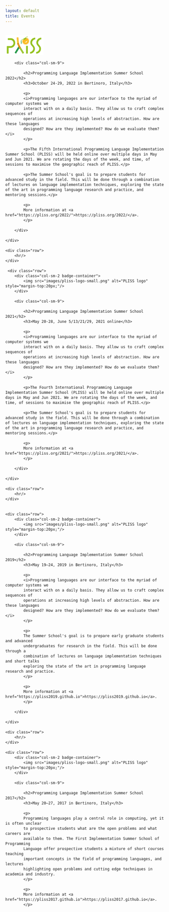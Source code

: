 ```yaml
---
layout: default
title: Events
---
```

<div class="container">
          <div class="row">
        <div class="col-sm-2 badge-container">
            <img src="images/pliss-logo-small.png" alt="PLISS logo" style="margin-top:20px;"/>
        </div>

        <div class="col-sm-9">

            <h2>Programming Language Implementation Summer School 2022</h2>
            <h3>October 24-29, 2022 in Bertinoro, Italy</h3>

            <p>
            <i>Programming languages are our interface to the myriad of computer systems we
            interact with on a daily basis. They allow us to craft complex sequences of
            operations at increasing high levels of abstraction. How are these languages
            designed? How are they implemented? How do we evaluate them?</i>
            </p>
            
            <p>The Fifth International Programming Language Implementation Summer School (PLISS) will be held online over multiple days in May and Jun 2021. We are rotating the days of the week, and time, of sessions to maximise the geographic reach of PLISS.</p>

            <p>The Summer School's goal is to prepare students for advanced study in the field. This will be done through a combination of lectures on language implementation techniques, exploring the state of the art in programming language research and practice, and mentoring sessions.</p>
            
            <p>
            More information at <a href="https://pliss.org/2022/">https://pliss.org/2022/</a>.
            </p>

        </div>

    </div>

    <div class="row">
        <hr/>
    </div>	

     <div class="row">
        <div class="col-sm-2 badge-container">
            <img src="images/pliss-logo-small.png" alt="PLISS logo" style="margin-top:20px;"/>
        </div>

        <div class="col-sm-9">

            <h2>Programming Language Implementation Summer School 2021</h2>
            <h3>May 20-28, June 5/13/21/29, 2021 online</h3>

            <p>
            <i>Programming languages are our interface to the myriad of computer systems we
            interact with on a daily basis. They allow us to craft complex sequences of
            operations at increasing high levels of abstraction. How are these languages
            designed? How are they implemented? How do we evaluate them?</i>
            </p>
            
            <p>The Fourth International Programming Language Implementation Summer School (PLISS) will be held online over multiple days in May and Jun 2021. We are rotating the days of the week, and time, of sessions to maximise the geographic reach of PLISS.</p>

            <p>The Summer School's goal is to prepare students for advanced study in the field. This will be done through a combination of lectures on language implementation techniques, exploring the state of the art in programming language research and practice, and mentoring sessions.</p>
            
            <p>
            More information at <a href="https://pliss.org/2021/">https://pliss.org/2021/</a>.
            </p>

        </div>

    </div>

    <div class="row">
        <hr/>
    </div>
    
    
    <div class="row">
        <div class="col-sm-2 badge-container">
            <img src="images/pliss-logo-small.png" alt="PLISS logo" style="margin-top:20px;"/>
        </div>

        <div class="col-sm-9">

            <h2>Programming Language Implementation Summer School 2019</h2>
            <h3>May 19–24, 2019 in Bertinoro, Italy</h3>

            <p>
            <i>Programming languages are our interface to the myriad of computer systems we
            interact with on a daily basis. They allow us to craft complex sequences of
            operations at increasing high levels of abstraction. How are these languages
            designed? How are they implemented? How do we evaluate them?</i>
            </p>
            
            <p>
            The Summer School's goal is to prepare early graduate students and advanced
            undergraduates for research in the field. This will be done through a
            combination of lectures on language implementation techniques and short talks
            exploring the state of the art in programming language research and practice.
            </p>
            
            <p>
            More information at <a href="https://pliss2019.github.io">https://pliss2019.github.io</a>.
            </p>

        </div>

    </div>

    <div class="row">
        <hr/>
    </div>

    <div class="row">
        <div class="col-sm-2 badge-container">
            <img src="images/pliss-logo-small.png" alt="PLISS logo" style="margin-top:20px;"/>
        </div>

        <div class="col-sm-9">

            <h2>Programming Language Implementation Summer School 2017</h2>
            <h3>May 20–27, 2017 in Bertinoro, Italy</h3>

            <p>
            Programming languages play a central role in computing, yet it is often unclear
            to prospective students what are the open problems and what careers are
            available to them. The First Implementation Summer School of Programming
            Language offer prospective students a mixture of short courses teaching
            important concepts in the field of programming languages, and lectures
            highlighting open problems and cutting edge techniques in academia and industry.
            </p>
            
            <p>
            More information at <a href="https://pliss2017.github.io">https://pliss2017.github.io</a>.
            </p>

</div>
